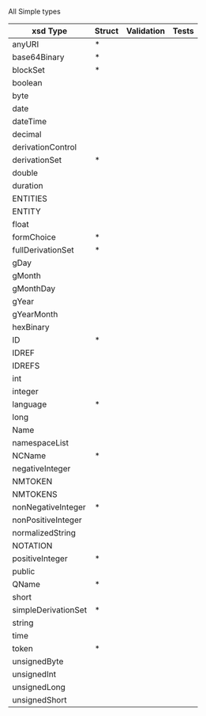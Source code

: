 All Simple types

| xsd Type | Struct | Validation | Tests |
| -------- | ------ | ---------- | ----- |
|anyURI| * |
|base64Binary| * |
|blockSet| * |
|boolean
|byte
|date
|dateTime
|decimal
|derivationControl
|derivationSet| * |
|double
|duration
|ENTITIES
|ENTITY
|float
|formChoice| * |
|fullDerivationSet| * |
|gDay
|gMonth
|gMonthDay
|gYear
|gYearMonth
|hexBinary
|ID| * |
|IDREF
|IDREFS
|int
|integer
|language| * |
|long
|Name
|namespaceList
|NCName| * |
|negativeInteger
|NMTOKEN
|NMTOKENS
|nonNegativeInteger| * |
|nonPositiveInteger
|normalizedString
|NOTATION
|positiveInteger| * |
|public
|QName| * |
|short
|simpleDerivationSet| * |
|string
|time
|token| * |
|unsignedByte
|unsignedInt
|unsignedLong
|unsignedShort